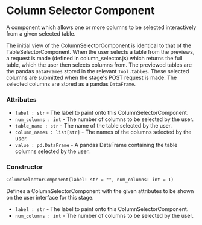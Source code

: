 # Column Selector Component

A component which allows one or more columns to be selected interactively from a given selected table.

The initial view of the ColumnSelectorComponent is identical to that of the TableSelectorComponent. When the user selects a table from the previews, a request is made (defined in column_selector.js) which returns the full table, which the user then selects columns from. The previewed tables are the pandas `DataFrames` stored in the relevant `Tool.tables`. These selected columns are submitted when the stage's POST request is made. The selected columns are stored as a pandas `DataFrame`. 

### Attributes
- `label : str` - The label to paint onto this ColumnSelectorComponent.
- `num_columns : int` - The number of columns to be selected by the user.
- `table_name : str` - The name of the table selected by the user.
-  `column_names : list[str]` - The names of the columns selected by the user.
- `value : pd.DataFrame` - A pandas DataFrame containing the table columns selected by the user.

### Constructor
`ColumnSelectorComponent(label: str = "", num_columns: int = 1)`

Defines a ColumnSelectorComponent with the given attributes to be shown on the user interface for this stage.

- `label : str` - The label to paint onto this ColumnSelectorComponent.
- `num_columns : int` - The number of columns to be selected by the user.

